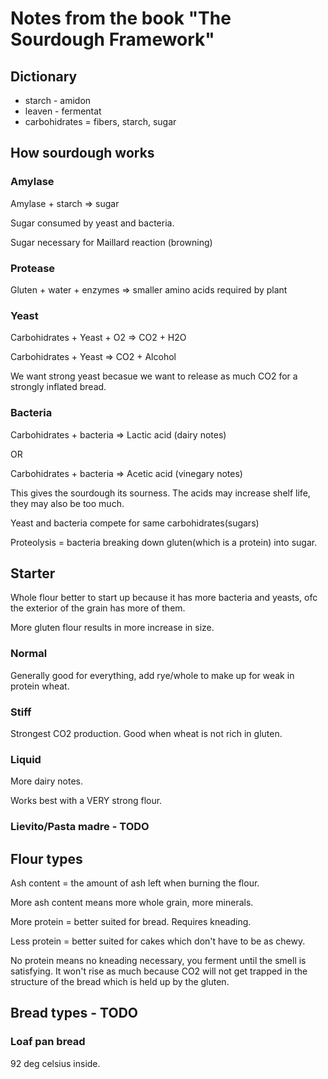 # Notes from the book "The Sourdough Framework"






## Dictionary

 - starch - amidon
 - leaven - fermentat
 - carbohidrates = fibers, starch, sugar







## How sourdough works


### Amylase

Amylase + starch => sugar

Sugar consumed by yeast and bacteria.

Sugar necessary for Maillard reaction (browning)


### Protease


Gluten + water + enzymes => smaller amino acids required by plant


### Yeast

Carbohidrates + Yeast + O2 => CO2 + H2O

Carbohidrates + Yeast => CO2 + Alcohol


We want strong yeast becasue we want to release as much CO2 for a
strongly inflated bread.


### Bacteria

Carbohidrates + bacteria => Lactic acid (dairy notes)

OR

Carbohidrates + bacteria => Acetic acid (vinegary notes)


This gives the sourdough its sourness. The acids may increase shelf life,
they may also be too much.

Yeast and bacteria compete for same carbohidrates(sugars)

Proteolysis = bacteria breaking down gluten(which is a protein) into sugar.







## Starter



Whole flour better to start up because it has more bacteria and yeasts,
ofc the exterior of the grain has more of them. 


More gluten flour results in more increase in size. 


### Normal

Generally good for everything, add rye/whole to make up for weak in protein 
wheat.

### Stiff

Strongest CO2 production. Good when wheat is not rich in gluten.

### Liquid

More dairy notes.

Works best with a VERY strong flour.


### Lievito/Pasta madre - TODO









## Flour types


Ash content = the amount of ash left when burning the flour.

More ash content means more whole grain, more minerals.

More protein = better suited for bread. Requires kneading.

Less protein = better suited for cakes which don't have to be as chewy.

No protein means no kneading necessary, you ferment until the smell is satisfying.
It won't rise as much because CO2 will not get trapped in the structure of the bread
which is held up by the gluten. 










## Bread types - TODO

### Loaf pan bread

92 deg celsius inside.

